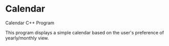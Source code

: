 # Calendar
Calendar C++ Program

This program displays a simple calendar based on the user's preference of yearly/monthly view.

